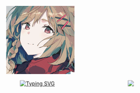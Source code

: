 <p align="center">
  <a href="https://www.edisonlee55.com"><img src="assets/images/avatar.gif" alt="Banner"></a>
</p>
<img align="right" src="https://visitor-badge.laobi.icu/badge?page_id=ElicitZero.ElicitZero">
<p align="center">
<a href="https://git.io/typing-svg"><img src="https://readme-typing-svg.demolab.com?font=Fira+Code&pause=100&color=A76B32&center=true&vCenter=true&random=false&width=435&lines=Hello%2CThere!;He+is+%E2%9C%A8ElicitZero.;Nice+to+meet+you!" alt="Typing SVG" /></a>
</p>
